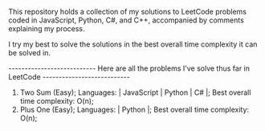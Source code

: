 This repository holds a collection of my solutions to LeetCode problems coded in JavaScript, Python, C#, and C++, accompanied by comments explaining my process.

I try my best to solve the solutions in the best overall time complexity it can be solved in. 


--------------------------- Here are all the problems I've solve thus far in LeetCode ---------------------------
  1) Two Sum (Easy); Languages: | JavaScript | Python | C# |; Best overall time complexity: O(n);
  66) Plus One (Easy); Languages: | Python |; Best overall time complexity: O(n);
